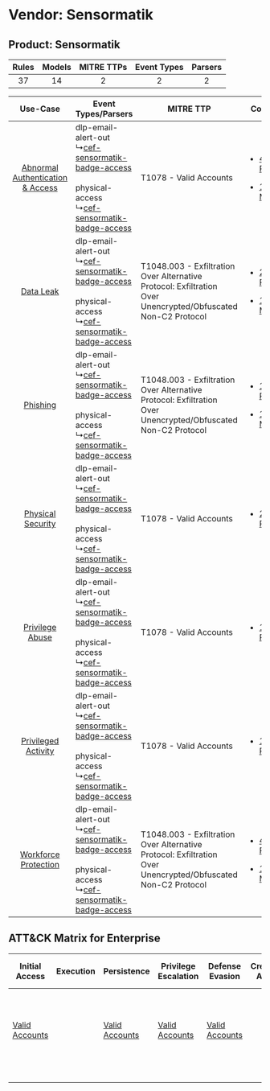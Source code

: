 Vendor: Sensormatik
===================
Product: Sensormatik
--------------------
| Rules | Models | MITRE TTPs | Event Types | Parsers |
|:-----:|:------:|:----------:|:-----------:|:-------:|
|  37   |   14   |     2      |      2      |    2    |

|    Use-Case    | Event Types/Parsers    | MITRE TTP    | Content    |
|:----:| ---- | ---- | ---- |
| [Abnormal Authentication & Access](../../../UseCases/uc_abnormal_authentication_&_access.md) |  dlp-email-alert-out<br> ↳[cef-sensormatik-badge-access](Ps/pC_cefsensormatikbadgeaccess.md)<br><br> physical-access<br> ↳[cef-sensormatik-badge-access](Ps/pC_cefsensormatikbadgeaccess.md)<br> | T1078 - Valid Accounts<br>    | [<ul><li>4 Rules</li></ul><ul><li>1 Models</li></ul>](RM/r_m_sensormatik_sensormatik_Abnormal_Authentication_&_Access.md) |
|    [Data Leak](../../../UseCases/uc_data_leak.md)    |  dlp-email-alert-out<br> ↳[cef-sensormatik-badge-access](Ps/pC_cefsensormatikbadgeaccess.md)<br><br> physical-access<br> ↳[cef-sensormatik-badge-access](Ps/pC_cefsensormatikbadgeaccess.md)<br> | T1048.003 - Exfiltration Over Alternative Protocol: Exfiltration Over Unencrypted/Obfuscated Non-C2 Protocol<br> | [<ul><li>27 Rules</li></ul><ul><li>12 Models</li></ul>](RM/r_m_sensormatik_sensormatik_Data_Leak.md)    |
|    [Phishing](../../../UseCases/uc_phishing.md)    |  dlp-email-alert-out<br> ↳[cef-sensormatik-badge-access](Ps/pC_cefsensormatikbadgeaccess.md)<br><br> physical-access<br> ↳[cef-sensormatik-badge-access](Ps/pC_cefsensormatikbadgeaccess.md)<br> | T1048.003 - Exfiltration Over Alternative Protocol: Exfiltration Over Unencrypted/Obfuscated Non-C2 Protocol<br> | [<ul><li>1 Rules</li></ul><ul><li>1 Models</li></ul>](RM/r_m_sensormatik_sensormatik_Phishing.md)    |
|    [Physical Security](../../../UseCases/uc_physical_security.md)    |  dlp-email-alert-out<br> ↳[cef-sensormatik-badge-access](Ps/pC_cefsensormatikbadgeaccess.md)<br><br> physical-access<br> ↳[cef-sensormatik-badge-access](Ps/pC_cefsensormatikbadgeaccess.md)<br> | T1078 - Valid Accounts<br>    | [<ul><li>2 Rules</li></ul>](RM/r_m_sensormatik_sensormatik_Physical_Security.md)    |
|    [Privilege Abuse](../../../UseCases/uc_privilege_abuse.md)    |  dlp-email-alert-out<br> ↳[cef-sensormatik-badge-access](Ps/pC_cefsensormatikbadgeaccess.md)<br><br> physical-access<br> ↳[cef-sensormatik-badge-access](Ps/pC_cefsensormatikbadgeaccess.md)<br> | T1078 - Valid Accounts<br>    | [<ul><li>1 Rules</li></ul>](RM/r_m_sensormatik_sensormatik_Privilege_Abuse.md)    |
|    [Privileged Activity](../../../UseCases/uc_privileged_activity.md)    |  dlp-email-alert-out<br> ↳[cef-sensormatik-badge-access](Ps/pC_cefsensormatikbadgeaccess.md)<br><br> physical-access<br> ↳[cef-sensormatik-badge-access](Ps/pC_cefsensormatikbadgeaccess.md)<br> | T1078 - Valid Accounts<br>    | [<ul><li>1 Rules</li></ul>](RM/r_m_sensormatik_sensormatik_Privileged_Activity.md)    |
|    [Workforce Protection](../../../UseCases/uc_workforce_protection.md)    |  dlp-email-alert-out<br> ↳[cef-sensormatik-badge-access](Ps/pC_cefsensormatikbadgeaccess.md)<br><br> physical-access<br> ↳[cef-sensormatik-badge-access](Ps/pC_cefsensormatikbadgeaccess.md)<br> | T1048.003 - Exfiltration Over Alternative Protocol: Exfiltration Over Unencrypted/Obfuscated Non-C2 Protocol<br> | [<ul><li>4 Rules</li></ul><ul><li>1 Models</li></ul>](RM/r_m_sensormatik_sensormatik_Workforce_Protection.md)    |

ATT&CK Matrix for Enterprise
----------------------------
| Initial Access                                                      | Execution | Persistence                                                         | Privilege Escalation                                                | Defense Evasion                                                     | Credential Access | Discovery | Lateral Movement | Collection | Command and Control | Exfiltration                                                                                                                                                                                                                                         | Impact |
| ------------------------------------------------------------------- | --------- | ------------------------------------------------------------------- | ------------------------------------------------------------------- | ------------------------------------------------------------------- | ----------------- | --------- | ---------------- | ---------- | ------------------- | ---------------------------------------------------------------------------------------------------------------------------------------------------------------------------------------------------------------------------------------------------- | ------ |
| [Valid Accounts](https://attack.mitre.org/techniques/T1078)<br><br> |           | [Valid Accounts](https://attack.mitre.org/techniques/T1078)<br><br> | [Valid Accounts](https://attack.mitre.org/techniques/T1078)<br><br> | [Valid Accounts](https://attack.mitre.org/techniques/T1078)<br><br> |                   |           |                  |            |                     | [Exfiltration Over Alternative Protocol](https://attack.mitre.org/techniques/T1048)<br><br>[Exfiltration Over Alternative Protocol: Exfiltration Over Unencrypted/Obfuscated Non-C2 Protocol](https://attack.mitre.org/techniques/T1048/003)<br><br> |        |